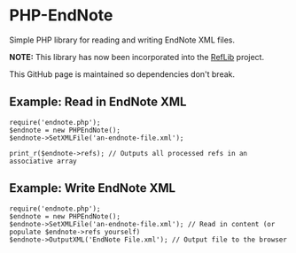 PHP-EndNote
===========
Simple PHP library for reading and writing EndNote XML files.

**NOTE:** This library has now been incorporated into the [RefLib](https://github.com/hash-bang/RefLib) project.

This GitHub page is maintained so dependencies don't break.


Example: Read in EndNote XML
----------------------------

	require('endnote.php');
	$endnote = new PHPEndNote();
	$endnote->SetXMLFile('an-endnote-file.xml');

	print_r($endnote->refs); // Outputs all processed refs in an associative array


Example: Write EndNote XML
--------------------------

	require('endnote.php');
	$endnote = new PHPEndNote();
	$endnote->SetXMLFile('an-endnote-file.xml'); // Read in content (or populate $endnote->refs yourself)
	$endnote->OutputXML('EndNote File.xml'); // Output file to the browser
